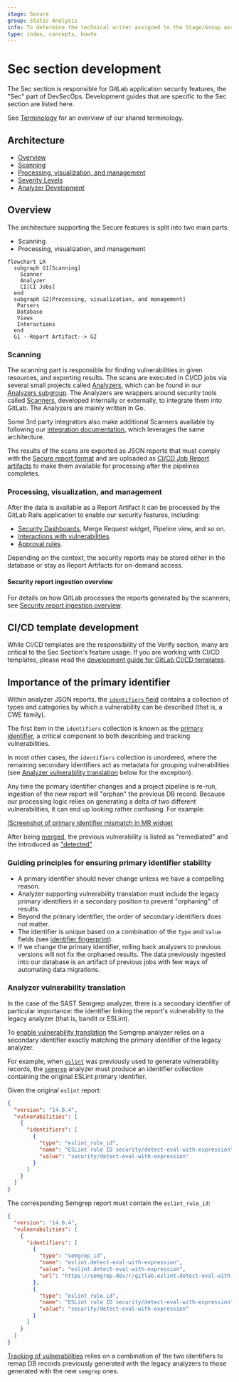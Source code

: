 ```yaml
---
stage: Secure
group: Static Analysis
info: To determine the technical writer assigned to the Stage/Group associated with this page, see https://about.gitlab.com/handbook/product/ux/technical-writing/#assignments
type: index, concepts, howto
---
```


# Sec section development

The Sec section is responsible for GitLab application security features, the "Sec" part of
DevSecOps. Development guides that are specific to the Sec section are listed here.

See [Terminology](../../user/application_security/terminology) for an overview of our shared terminology.

## Architecture

- [Overview](#overview)
- [Scanning](#scanning)
- [Processing, visualization, and management](#processing-visualization-and-management)
- [Severity Levels](../../user/application_security/vulnerabilities/severities.md)
- [Analyzer Development](analyzer_development_guide.md)

## Overview

The architecture supporting the Secure features is split into two main parts:

- Scanning
- Processing, visualization, and management

```mermaid
flowchart LR
  subgraph G1[Scanning]
    Scanner
    Analyzer
    CI[CI Jobs]
  end
  subgraph G2[Processing, visualization, and management]
   Parsers
   Database
   Views
   Interactions
  end
  G1 --Report Artifact--> G2
```

### Scanning

The scanning part is responsible for finding vulnerabilities in given resources, and exporting results.
The scans are executed in CI/CD jobs via several small projects called [Analyzers](../../user/application_security/terminology/index.md#analyzer), which can be found in our [Analyzers subgroup](https://gitlab.com/gitlab-org/security-products/analyzers).
The Analyzers are wrappers around security tools called [Scanners](../../user/application_security/terminology/index.md#scanner), developed internally or externally, to integrate them into GitLab.
The Analyzers are mainly written in Go.

Some 3rd party integrators also make additional Scanners available by following our [integration documentation](../integrations/secure.md), which leverages the same architecture.

The results of the scans are exported as JSON reports that must comply with the [Secure report format](../../user/application_security/terminology/index.md#secure-report-format) and are uploaded as [CI/CD Job Report artifacts](../../ci/pipelines/job_artifacts.md) to make them available for processing after the pipelines completes.

### Processing, visualization, and management

After the data is available as a Report Artifact it can be processed by the GitLab Rails application to enable our security features, including:

- [Security Dashboards](../../user/application_security/security_dashboard/index.md), Merge Request widget, Pipeline view, and so on.
- [Interactions with vulnerabilities](../../user/application_security/index.md#interact-with-findings-and-vulnerabilities).
- [Approval rules](../../user/application_security/index.md#security-approvals-in-merge-requests).

Depending on the context, the security reports may be stored either in the database or stay as Report Artifacts for on-demand access.

#### Security report ingestion overview

For details on how GitLab processes the reports generated by the scanners, see
[Security report ingestion overview](security_report_ingestion_overview.md).

## CI/CD template development

While CI/CD templates are the responsibility of the Verify section, many are critical to the Sec Section's feature usage.
If you are working with CI/CD templates, please read the [development guide for GitLab CI/CD templates](../cicd/templates.md).

## Importance of the primary identifier

Within analyzer JSON reports, the [`identifiers` field](../integrations/secure.md#identifiers) contains a collection of types and categories by which
a vulnerability can be described (that is, a CWE family).

The first item in the `identifiers` collection is known as the [primary identifier](../../user/application_security/terminology#primary-identifier),
a critical component to both describing and tracking vulnerabilities.

In most other cases, the `identifiers` collection is unordered, where the remaining secondary identifiers act as metadata for grouping vulnerabilities
(see [Analyzer vulnerability translation](#analyzer-vulnerability-translation) below for the exception).

Any time the primary identifier changes and a project pipeline is re-run, ingestion of the new report will "orphan" the previous DB record.
Because our processing logic relies on generating a delta of two different vulnerabilities, it can end up looking rather confusing. For example:

[!Screenshot of primary identifier mismatch in MR widget](img/primary_identifier_changed_v15_6.png)

After being [merged](../integrations/secure.md#tracking-and-merging-vulnerabilities), the previous vulnerability is listed as "remediated" and the introduced as ["detected"](../../user/application_security/vulnerabilities/index.md#vulnerability-status-values).

### Guiding principles for ensuring primary identifier stability

- A primary identifier should never change unless we have a compelling reason.
- Analyzer supporting vulnerability translation must include the legacy primary identifiers in a secondary position to prevent "orphaning" of results.
- Beyond the primary identifier, the order of secondary identifiers does not matter.
- The identifier is unique based on a combination of the `Type` and `Value` fields (see [identifier fingerprint](https://gitlab.com/gitlab-org/gitlab/-/blob/v15.5.1-ee/lib/gitlab/ci/reports/security/identifier.rb#L63)).
- If we change the primary identifier, rolling back analyzers to previous versions will not fix the orphaned results. The data previously ingested into our database is an artifact of previous jobs with few ways of automating data migrations.

### Analyzer vulnerability translation

In the case of the SAST Semgrep analyzer, there is a secondary identifier of particular importance: the identifier linking the report's vulnerability
to the legacy analyzer (that is, bandit or ESLint).

To [enable vulnerability translation](../../user/application_security/sast/analyzers.md#vulnerability-translation)
the Semgrep analyzer relies on a secondary identifier exactly matching the primary identifier of the legacy analyzer.

For example, when [`eslint`](https://gitlab.com/gitlab-org/security-products/analyzers/eslint) was previously used to generate vulnerability records,
the [`semgrep`](https://gitlab.com/gitlab-org/security-products/analyzers/semgrep) analyzer must produce an identifier collection containing the
original ESLint primary identifier.

Given the original `eslint` report:

```json
{
  "version": "14.0.4",
  "vulnerabilities": [
    {
      "identifiers": [
        {
          "type": "eslint_rule_id",
          "name": "ESLint rule ID security/detect-eval-with-expression",
          "value": "security/detect-eval-with-expression"
        }
      ]
    }
  ]
}
```

The corresponding Semgrep report must contain the `eslint_rule_id`:

```json
{
  "version": "14.0.4",
  "vulnerabilities": [
    {
      "identifiers": [
        {
          "type": "semgrep_id",
          "name": "eslint.detect-eval-with-expression",
          "value": "eslint.detect-eval-with-expression",
          "url": "https://semgrep.dev/r/gitlab.eslint.detect-eval-with-expression"
        },
        {
          "type": "eslint_rule_id",
          "name": "ESLint rule ID security/detect-eval-with-expression",
          "value": "security/detect-eval-with-expression"
        }
      ]
    }
  ]
}
```

[Tracking of vulnerabilities](../integrations/secure.md#tracking-and-merging-vulnerabilities) relies on a combination of the two identifiers
to remap DB records previously generated with the legacy analyzers to those generated with the new `semgrep` ones.
